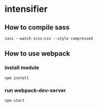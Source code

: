 # intensifier

## How to compile sass

```
sass --watch scss:css --style compressed
```

## How to use webpack
### install module
```
npm install
```

### run webpack-dev-server
```
npm start
```
